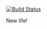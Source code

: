 [![Build Status](https://travis-ci.com/papazloynt/lab04.svg?branch=master)](https://travis-ci.com/papazloynt/lab04)

New life!

